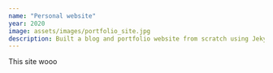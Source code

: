 ```yaml
---
name: "Personal website"
year: 2020
image: assets/images/portfolio_site.jpg
description: Built a blog and portfolio website from scratch using Jekyll, a static site generator. It just happens to be this very site 🤯
---
```

This site wooo